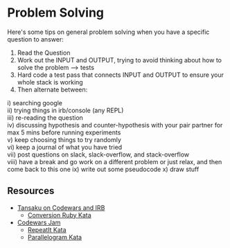 Problem Solving
==============

Here's some tips on general problem solving when you have a specific question to answer:

1. Read the Question
2. Work out the INPUT and OUTPUT, trying to avoid thinking about how to solve the problem --> tests
3. Hard code a test pass that connects INPUT and OUTPUT to ensure your whole stack is working
4. Then alternate between:

  i) searching google  
  ii) trying things in irb/console (any REPL)  
  iii) re-reading the question  
  iv) discussing hypothesis and counter-hypothesis with your pair partner for max 5 mins before running experiments  
  v) keep choosing things to try randomly  
  vi) keep a journal of what you have tried  
  vii) post questions on slack, slack-overflow, and stack-overflow  
  viii) have a break and go work on a different problem or just relax, and then come back to this one 
  ix) write out some pseudocode
  x) draw stuff
  


Resources
--------

* [Tansaku on Codewars and IRB](https://www.youtube.com/watch?v=DhK5suixS-Y)
  * [Conversion Ruby Kata](http://www.codewars.com/kata/miles-per-gallon-to-kilometers-per-liter/train/ruby)
* [Codewars Jam](http://youtu.be/ss8V3GN28Hs)
  * [RepeatIt Kata](http://www.codewars.com/kata/repeatit/train/ruby) 
  * [Parallelogram Kata](http://www.codewars.com/kata/complete-the-pattern-number-10-parallelogram/train/ruby) 



